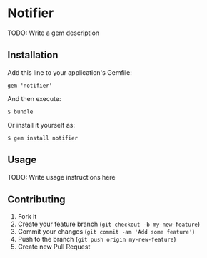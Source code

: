 # Notifier

TODO: Write a gem description

## Installation

Add this line to your application's Gemfile:

    gem 'notifier'

And then execute:

    $ bundle

Or install it yourself as:

    $ gem install notifier

## Usage

TODO: Write usage instructions here

## Contributing

1. Fork it
2. Create your feature branch (`git checkout -b my-new-feature`)
3. Commit your changes (`git commit -am 'Add some feature'`)
4. Push to the branch (`git push origin my-new-feature`)
5. Create new Pull Request
